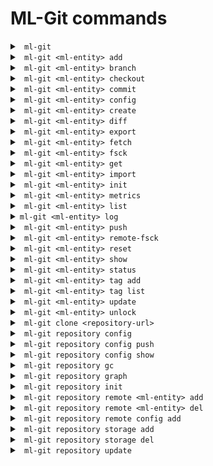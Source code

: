 # ML-Git commands #

<details markdown="1">
<summary><code> ml-git </code></summary>
<br>

```
Usage: ml-git [OPTIONS] COMMAND [ARGS]...

Options:
  --version  Show the version and exit.

Commands:
  clone       Clone an ml-git repository ML_GIT_REPOSITORY_URL
  datasets    Management of datasets within this ml-git repository.
  labels      Management of labels sets within this ml-git repository.
  models      Management of models within this ml-git repository.
  repository  Management of this ml-git repository.
```

Example:
```
ml-git --version
```

</details>

<details markdown="1">
<summary><code> ml-git &lt;ml-entity&gt; add </code></summary>
<br>

```
Usage: ml-git ENTITY_TYPE add [OPTIONS] ML_ENTITY_NAME [FILE_PATH]...

  Add datasets change set ML_ENTITY_NAME to the local ml-git staging area.

Options:
  --bumpversion  Increment the version number when adding more files.
  --fsck         Run fsck after command execution.
  --verbose      Debug mode
```

Example:
```
ml-git datasets add dataset-ex --bumpversion
```

As with git add, this command will track the files that are added to the entity and add the changes made to the staging area. 
To successfully execute the command, it is expected that the informed entity <ml-entity-name> is a directory under the tree structure and ML-Git will search for it in the tree. 
Under that repository, it is also expected that an <ml-entity-name>.spec file (created with ml-git create command) exists, defining the ML entity to be added.

Internally, the _ml-git add_ will add all the files under the \<ml-entity\> directory into the ML-Git index/staging area.

**Note:**

When dealing with models this command also provides two more options:

```--metric:``` This option allows the user to enter metrics for the model through the option itself.
```
ml-git models add model-ex --metric accuracy 10'
```

```--metrics-file:``` Point to a csv file with the versioned model metrics. That way ML-Git will read the file and add the metrics to that version.
```
ml-git models add model-ex --metrics-file='/path/to/your/file.csv'
```

</details>

<details markdown="1">
<summary><code> ml-git &lt;ml-entity&gt; branch </code></summary>
<br>

```
Usage: ml-git ENTITY_TYPE branch [OPTIONS] ML_ENTITY_NAME

  This command allows to check which tag is checked out in the ml-git
  workspace.

Options:
  --verbose  Debug mode
```

Example:
```
ml-git datasets branch dataset-ex
```
Output:
```
('vision-computing__images__imagenet8__1', '48ba1e994a1e39e1b508bff4a3302a5c1bb9063e')
```

That information is equal to the HEAD reference from a git concept. ML-Git keeps that information on a per \<ml-entity-name\> basis. which enables independent checkout of each of these \<ml-entity-name\>.

The output is a tuple:
1) the tag auto-generated by ml-git based on the \<ml-entity-name\>.spec (composite with categories, \<ml-entity-name\>, version)
2) the sha of the git commit of that \<ml-entity\> version
Both are the same representation. One is human-readable and is also used internally by ml-git to find out the path to the referenced \<ml-entity-name\>.

</details>

<details markdown="1">
<summary><code> ml-git &lt;ml-entity&gt; checkout </code></summary>
<br>

```
Usage: ml-git ENTITY_TYPE checkout [OPTIONS] ML_ENTITY_TAG

  Checkout the ML_ENTITY_TAG|ML_ENTITY of a dataset into user workspace.

Options:
  --retry INTEGER RANGE           Number of retries to download the files from
                                  the storage. This number must be in the
                                  range 0-999999999 [default: 2].
  --force                         Force checkout command to delete
                                  untracked/uncommitted files from local
                                  repository.
  --bare                          Ability to add/commit/push without having
                                  the ml-entity checked out.
  --version INTEGER RANGE         Number of artifact version to be downloaded.
                                  This number must be in the range 0-999999999
                                  [default: latest].
  --fail-limit INTEGER RANGE      Number of failures before aborting the
                                  command. This number must be in the range
                                  0-999999999 [default: no limit].
  --full                          Show all contents for each directory when
                                  there are files to be discarded at checkout.
  --wizard                        Enable the wizard to request information
                                  when needed.
  --verbose                       Debug mode

```

With this command you will download the files belonging to that entity from the version specified in the command.

Examples:
```
ml-git datasets checkout computer-vision__images__faces__fddb__1
```
or you can use the name of the entity directly and download the latest available tag
```
ml-git datasets checkout fddb
```

**Note:**

This command has options that are specific to each type of entity, namely:

```-d, --with-dataset:``` It can only be used in the checkout of labels and models to get the other entities that are associated with this entity.

```-l, --with-labels:``` It can only be used in the checkout of models to get the label entity that are associated with the model.

```--sample-type, --sampling, --seed:``` These options are available only for dataset. If you use this option ml-git will not allow you to make changes to the entity and create a new tag.

</details>

<details markdown="1">
<summary><code> ml-git &lt;ml-entity&gt; commit </code></summary>
<br>

```
Usage: ml-git ENTITY_TYPE commit [OPTIONS] ML_ENTITY_NAME

  Commit dataset change set of ML_ENTITY_NAME locally to this ml-git
  repository.

Options:
  --version INTEGER RANGE     Set the version number of the artifact. This
                              number must be in the range 0-999999999.
  -m, --message TEXT          Use the provided <msg> as the commit message.
  --fsck                      Run fsck after command execution.
  --wizard                    Enable the wizard to request information when
                              needed.
  --verbose                   Debug mode
```

Example:
```
ml-git datasets commit dataset-ex
```

This command commits the index/staging area to the local repository. It is a 2-step operation in which:
   1) the actual data (blobs) is copied to the local repository
   2) the metadata is committed to the git repository managing said metadata.
    
Internally, ML-Git keeps track of files that have been added to the data storage and stores that information in the metadata management layer, allowing it to restore any version of each \<ml-entity-name\>.


**Note:**

This command has options that are specific to each type of entity, namely:

```--dataset:``` These options are available for labels and models. ML-Git will inspect the HEAD/ref of the specified \<dataset-name\> checked out in the ml-git repository and will add that information to the specification file that is committed in the metadata repository.
With that relationship kept into the metadata repository, it is now possible for anyone to checkout exactly the same versions of labels and dataset.

```--labels:``` These options are available only for model. Similarly with `--dataset`, one can specify which label set that have been used to generate that model through ```--labels=<labels-name>```

</details>

<details markdown="1">
<summary><code> ml-git &lt;ml-entity&gt; config </code></summary>
<br>

```
Usage: ml-git ENTITY_TYPE config [OPTIONS] ML_ENTITY_NAME NAME VALUE

  Sets a configuration value in the specs configuration file for a specific entity.

Options:
  --wizard                  Enable the wizard to request information when
                            needed.
  --verbose                 Debug mode
```

This command allows the user to change a configuration value (defined by the pair of NAME and VALUE) found in the specs file for the specified entity.

To change the mutability configuration:
```
ml-git datasets config dataset-ex mutability flexible
```

Currently, only the mutability configuration can be changed with this command, but more configuration items can be supported in the future.

</details>

<details markdown="1">
<summary><code> ml-git &lt;ml-entity&gt; create </code></summary>
<br>

```
Usage: ml-git ENTITY_TYPE create [OPTIONS] ARTIFACT_NAME

  This command will create the workspace structure with data and spec file
  for an entity and set the git and storage configurations. [This command 
  has a wizard that will request the necessary information if it is not 
  informed]

Options:
  --categories TEXT               Artifact's categories names. The categories
                                  names must be separated by comma. 
                                  E.g: "category1,category2,category3". [required]
  --mutability [strict|flexible|mutable]
                                  Mutability type.  [required]
  --storage-type [s3h|azureblobh|gdriveh|sftph]
                                  Storage type (s3h, azureblobh, gdriveh,
                                  sftph) [default: s3h]
  --version INTEGER RANGE         Set the version number of the artifact. This
                                  number must be in the range 0-999999999.
  --import NOT EMPTY STRING       Path to be imported to the project. NOTE:
                                  Mutually exclusive with argument:
                                  credentials_path, import_url.
  --wizard-config                 If specified, ask interactive questions at
                                  console for git & storage configurations.
                                  [DEPRECATED: This option should no longer be
                                  used.]
  --bucket-name NOT EMPTY STRING  Bucket name
  --import-url NOT EMPTY STRING   Import data from a google drive url. NOTE:
                                  Mutually exclusive with argument: import.
  --credentials-path NOT EMPTY STRING
                                  Directory of credentials.json. NOTE: This
                                  option is required if --import-url is used.
  --unzip                         Unzip imported zipped files. Only available
                                  if --import-url is used.
  --entity-dir NOT EMPTY STRING   The relative path where the entity will be
                                  created inside the ml entity directory.
  --wizard                        Enable the wizard to request information
                                  when needed.
  --verbose                       Debug mode
```


This command allows the user to create a new entity. When running it, ML-Git will create the directory structure that is expected for an entity. In addition, it will create the entity specification file containing its settings.

As you can see, the command has a range of options that aim to help the user during the creation of an entity. Some of them are related to entity settings and others to features that aim to help the user to import data for this entity at the time of creation.

**Entity settings options:**
```
  --categories TEXT               Artifact's categories names. The categories
                                  names must be separated by comma. 
                                  E.g: "category1,category2,category3". [required]
  --mutability [strict|flexible|mutable]
                                  Mutability type.  [required]
  --storage-type [s3h|azureblobh|gdriveh|sftph]
                                  Storage type (s3h, azureblobh, gdriveh,
                                  sftph) [default: s3h]
  --version INTEGER RANGE         Set the version number of the artifact. This
                                  number must be in the range 0-999999999.
  --entity-dir NOT EMPTY STRING   The relative path where the entity will be
                                  created inside the ml entity directory.
```

Example:
```
ml-git datasets create dataset-ex --storage-type=s3h --categories="computer-vision, images" --version=0 --import='/path/to/dataset' --mutability=strict
```

**Import data options:**

```
  --import NOT EMPTY STRING       Path to be imported to the project. NOTE:
                                  Mutually exclusive with argument:
                                  credentials_path, import_url.
  --import-url NOT EMPTY STRING   Import data from a google drive url. NOTE:
                                  Mutually exclusive with argument: import.
  --credentials-path NOT EMPTY STRING
                                  Directory of credentials.json. NOTE: This
                                  option is required if --import-url is used.
  --unzip                         Unzip imported zipped files. Only available
                                  if --import-url is used.
```

Example:
```
ml-git datasets create dataset-ex --storage-type=s3h --categories=computer-vision,images --import-url='gdrive.url' --credentials-path='/path/to/gdrive/credentials' --mutability=strict --unzip
```

</details>

<details markdown="1">
<summary><code> ml-git &lt;ml-entity&gt; diff </code></summary>
<br>

```
Usage: ml-git ENTITY_TYPE diff [OPTIONS] ML_ENTITY_NAME FIRST_TAG SECOND_TAG
                            
  Print the difference between two entity tag versions. The command will
  show added, updated and deleted files.

Options:
  --full     Show all contents for each directory.
  --verbose  Debug mode
```

Example:
 - To check the difference between entity tag versions:
```
ml-git datasets diff dataset-ex computer-vision__images__dataset-ex__1 computer-vision__images__dataset-ex__4
```
Output:
```
Added files:
    data/   ->      4 FILES
    tabular.csv
Updated files:
    data/dataset_test.csv
Deleted files:
    data/dataset_old.csv
```

- To check the difference between entity tag versions showing all contents for each directory:
```
ml-git datasets diff --full dataset-ex computer-vision__images__dataset-ex__1 computer-vision__images__dataset-ex__4
```
Output:
```
Added files:
    data/dataset_1.csv
    data/dataset_2.csv
    data/dataset_3.csv
    data/dataset_4.csv
    tabular.csv
Updated files:
    data/dataset_test.csv
Deleted files:
    data/dataset_old.csv
```

</details>

<details markdown="1">
<summary><code> ml-git &lt;ml-entity&gt; export </code></summary>
<br>

```
Usage: ml-git ENTITY_TYPE export [OPTIONS] ML_ENTITY_TAG BUCKET_NAME

  This command allows you to export files from one storage (S3|MinIO) to
  another (S3|MinIO).

Options:
  --credentials TEXT     Profile of AWS credentials [default: default].
  --endpoint TEXT        Storage endpoint url.
  --region TEXT          AWS region name [default: us-east-1].
  --retry INTEGER RANGE  Number of retries to download the files from the
                         storage. This number must be in the range
                         0-999999999 [default: 2].
  --verbose              Debug mode
```

Example:
```
ml-git datasets export computer-vision__images__faces__dataset-ex__1 minio
```

If you don't have the storage configured, you can use the options:
```
ml-git datasets export computer-vision__images__faces__dataset-ex__1 minio --credentials=default --region=us-east-1
```


</details>

<details markdown="1">
<summary><code> ml-git &lt;ml-entity&gt; fetch </code></summary>
<br>

```
Usage: ml-git ENTITY_TYPE fetch [OPTIONS] ML_ENTITY_TAG

  Allows you to download just the metadata files of an entity.

Options:
  --sample-type [group|range|random]
  --sampling TEXT                 The group: <amount>:<group> The group sample
                                  option consists of amount and group used to
                                  download a sample.
                                  range: <start:stop:step>
                                  The range sample option consists of start,
                                  stop and step used to download a sample. The
                                  start parameter can be equal or greater than
                                  zero.The stop parameter can be 'all', -1 or
                                  any integer above zero.
                                  random:
                                  <amount:frequency> The random sample option
                                  consists of amount and frequency used to
                                  download a sample.
  --seed TEXT                     Seed to be used in random-based samplers.
  --retry INTEGER RANGE           Number of retries to download the files from
                                  the storage. This number must be in the
                                  range 0-999999999 [default: 2].
  --verbose                       Debug mode
```

Example:
```
ml-git datasets fetch computer-vision__images__faces__fddb__1
```

**Note:**
```--sample-type, --sampling, --seed:``` These options are available only for dataset.


</details>

<details markdown="1">
<summary><code> ml-git &lt;ml-entity&gt; fsck </code></summary>
<br>

```
Usage: ml-git ENTITY_TYPE fsck [OPTIONS]

Options:
  --fix-workspace  Use this option to repair files identified as corrupted in
                   the entity workspace.
  --full           Show the list of corrupted files.
  --verbose        Debug mode
```

Example:
```
ml-git datasets fsck
```

This command will walk through the internal ml-git directories (index & local repository) and check the presence and integrity of all file blobs under its management.

This command will basically try to:

* Detect any chunk/blob that is corrupted or missing in the internal ml-git directory (.ml-git/{entity-type}/objects)
* Fetch files detected as corrupted or missing from storage
* Check the integrity of files mounted in the entities workspace
* In fix-workspace mode, repair corrupted files found in the entities workspace. A file in the entities workspace is considered 'corrupted' based on the business rule defined by the mutability of the entity.
If you want to know more about each type of mutability and how it works, please take a look at [Mutability documentation](mutability_helper.md).

It will return the list of blobs that are corrupted/missing if the user passes the --full option.

</details>

<details markdown="1">
<summary><code> ml-git &lt;ml-entity&gt; get </code></summary>
<br>

```
Usage: ml-git ENTITY_TYPE get [OPTIONS] ML_ENTITY_NAME FILE_PATH

  Download a file tracked by ml-git into the current working directory.

Options:
  --config-repository TEXT  Define the configuration repository URL if it is
                            not in a directory with an initialized ml-git
                            project.
  --version TEXT            Define the entity version that should be used to
                            search for the desired file [default: latest].
  --wizard                  Enable the wizard to request information when
                            needed.
  --verbose                 Debug mode
```

This command allows the user to download a specific file from an entity. With it, when downloading, a copy of the file is created in the user's current directory.

It is important to note that this command can be used whether or not in a directory with an initialized ml-git project.

To download a file from within an initialized project:
```
ml-git datasets get dataset-ex data/my-file.png
```

To download the file without having to be in an ml-git project:
```
ml-git datasets get dataset-ex data/my-file.png --config-repository=https://git@github.com/mlgit-config
```

</details>

<details markdown="1">
<summary><code> ml-git &lt;ml-entity&gt; import </code></summary>
<br>

```
Usage: ml-git ENTITY_TYPE import [OPTIONS] BUCKET_NAME ENTITY_DIR

  This command allows you to download a file or directory from the S3 or
  Gdrive to ENTITY_DIR.

Options:
  --credentials TEXT          Input your profile to an s3 storage or your
                              credentials path to a gdrive storage.(eg,
                              --credentials=path/to/.credentials
  --region TEXT               AWS region name [default: us-east-1].
  --retry INTEGER RANGE       Number of retries to download the files from the
                              storage. This number must be in the range 
                              0-999999999 [default: 2].
  --path TEXT                 Storage folder path.
  --object TEXT               Filename in storage.
  --storage-type [s3|gdrive]  Storage type (s3, gdrive) [default: s3]
  --endpoint-url TEXT         Storage endpoint url.
  --verbose                   Debug mode
```

Example:
```
ml-git datasets import bucket-name dataset/computer-vision/imagenet8/data
```
For google drive storage:
```
ml-git datasets import gdrive-folder --storage-type=gdrive --object=file_to_download --credentials=credentials-path dataset/
```

</details>

<details markdown="1">
<summary><code> ml-git &lt;ml-entity&gt; init </code></summary>
<br>

```
Usage: ml-git ENTITY_TYPE init [OPTIONS]

  Init a ml-git datasets repository.

Options:
  --verbose  Debug mode
```

Example:
```
ml-git datasets init
```

This command is mandatory to be executed just after the addition of a remote metadata repository (_ml-git \<ml-entity\> remote add_).
It initializes the metadata by pulling all metadata to the local repository.

</details>

<details markdown="1">
<summary><code> ml-git &lt;ml-entity&gt; metrics </code></summary>
<br>

```
Usage: ml-git models metrics [OPTIONS] ML_ENTITY_NAME

  Shows metrics information for each tag of the entity.

Options:
  --export-path TEXT        Set the path to export metrics to a file. NOTE:
                            This option is required if --export-type is used.
  --export-type [csv|json]  Choose the format of the file that will be
                            generated with the metrics [default: json].
  --verbose                 Debug mode
```

Example:
```
ml-git models metrics model-ex
```

You can use the options to export these metrics to a file as desired:
```
ml-git models metrics model-ex --export-path='.' --export=type=csv
```

**Note:**
```This command is only available for model entities.```

</details>

<details markdown="1">
<summary><code> ml-git &lt;ml-entity&gt; list </code></summary>
<br>

```
Usage: ml-git ENTITY_TYPE list [OPTIONS]

  List entities managed under this ml-git repository.

Options:
  --verbose  Debug mode
```

Example:
```
ml-git datasets list
```

Output:
```
ML dataset
|-- computer-vision
|   |-- images
|   |   |-- dataset-ex-minio
|   |   |-- imagenet8
|   |   |-- dataset-ex
```

</details>

<details markdown="1">
<summary><code>ml-git &lt;ml-entity&gt; log </code></summary>
<br>

```
Usage: ml-git ENTITY_TYPE log [OPTIONS] ML_ENTITY_NAME

  This command shows ml-entity-name's commit information like author, date,
  commit message.

Options:
  --stat      Show amount of files and size of each entity tag.
  --fullstat  Show added and deleted files in each entity tag.
  --verbose   Debug mode
```

Example:
```
ml-git datasets log dataset-ex
```

The ```--stat``` and ```--fullstat``` must be used when the user wants to show more information in the logs for each tag of the entity.

</details>

<details markdown="1">
<summary><code> ml-git &lt;ml-entity&gt; push </code></summary>
<br>

```
Usage: ml-git ENTITY_TYPE push [OPTIONS] ML_ENTITY_NAME

  Push local commits from ML_ENTITY_NAME to remote ml-git repository &
  storage.

Options:
  --retry INTEGER RANGE       Number of retries to download the files from the
                              storage. This number must be in the range 
                              0-999999999 [default: 2].
  --clearonfail               Remove the files from the storage in case of
                              failure during the push operation.
  --fail-limit INTEGER RANGE  Number of failures before aborting the command.
                              This number must be in the range 0-999999999 
                              [default: no limit].
  --verbose                   Debug mode
```

Example:
```
ml-git datasets push dataset-ex
```

This command will perform a 2-step operations:
1. push all blobs to the configured data storage.
2. push all metadata related to the commits to the remote metadata repository.

The options of this command allow the user to configure its behavior in case of failures. During the process of sending blobs, if it fails, ML-Git attempts 'N' times to send the same blob again, with 'N' being the value informed in the ```retry``` option. However, even if the upload of that blob fails after reaching the said limit, the command will still continue to send the other blobs.
To finish the execution of the command after the failure, the user can use the ```fail-limit``` option.


</details>

<details markdown="1">
<summary><code> ml-git &lt;ml-entity&gt; remote-fsck </code></summary>
<br>

```
Usage: ml-git ENTITY_TYPE remote-fsck [OPTIONS] ML_ENTITY_NAME
  This command will check and repair the remote, by default it will 
  only repair by uploading lacking chunks/blobs. Options bring more 
  specialized repairs.

Options:
  --thorough             Try to download the IPLD if it is not present in the
                         local repository to verify the existence of all
                         contained IPLD links associated.
  --paranoid             Adds an additional step that will download all IPLD
                         and its associated IPLD links to verify the content
                         by computing the multihash of all these.
  --retry INTEGER RANGE  Number of retries to download the files from the
                         storage. This number must be in the range 0-999999999 
                         [default: 2].
  --full                 Show the list of fixed and unfixed blobs and IPLDs.
  --wizard               Enable the wizard to request information when needed.
  --verbose              Debug mode
```

Example:
```
ml-git datasets remote-fsck dataset-ex
```

This ml-git command will basically try to:

* Detects any chunk/blob lacking in a remote storage for a specific ML artefact version
* Repair - if possible - by uploading lacking chunks/blobs
* In paranoid mode, verifies the content of all the blobs

</details>

<details markdown="1">
<summary><code> ml-git &lt;ml-entity&gt; reset </code></summary>
<br>

```
Usage: ml-git ENTITY_TYPE reset [OPTIONS] ML_ENTITY_NAME

  Reset ml-git state(s) of an ML_ENTITY_NAME

Options:
  --hard                     Remove untracked files from workspace, files to
                             be committed from staging area as well as
                             committed files upto <reference>.
  --mixed                    Revert the committed files and the staged files
                             to 'Untracked Files'. This is the default action.
  --soft                     Revert the committed files to 'Changes to be
                             committed'.
  --reference [head|head~1]  head:Will keep the metadata in the current
                             commit.
                             head~1:Will move the metadata to the last
                             commit.
  --verbose                  Debug mode
```

Examples:

 - hard
    ```
    ml-git datasets reset dataset-ex --hard
    ```
    
    Behavior:
    
    * Undo the committed changes.
    * Undo the added/tracked files.
    * Reset the workspace to fit with the current HEAD state.

 - mixed
    ```
    ml-git datasets reset dataset-ex --mixed
    ```
   
    if HEAD:
    * nothing happens.
    
    else:
    * Undo the committed changes.
    * Undo the added/tracked files.

 - soft
    ```
    ml-git datasets reset dataset-ex --soft
    ```
    if HEAD:
    * nothing happens.
    
    else:
    * Undo the committed changes.

</details>

<details markdown="1">
<summary><code> ml-git &lt;ml-entity&gt; show </code></summary>
<br>

```
Usage: ml-git ENTITY_TYPE show [OPTIONS] ML_ENTITY_NAME

  Print the specification file of the entity.

Options:
  --verbose  Debug mode
```

Example:
```
ml-git datasets show dataset-ex
```
Output:
```
dataset:
  categories:
  - vision-computing
  - images
  manifest:
    files: MANIFEST.yaml
    storage: s3h://mlgit-datasets
  mutability: mutable
  name: dataset-ex
  version: 1
```

</details>

<details markdown="1">
<summary><code> ml-git &lt;ml-entity&gt; status </code></summary>
<br>

```
Usage: ml-git ENTITY_TYPE status [OPTIONS] ML_ENTITY_NAME [STATUS_DIRECTORY]

  Print the files that are tracked or not and the ones that are in the
  index/staging area.

Options:
  --full     Show all contents for each directory.
  --verbose  Debug mode
```

Example:
```
ml-git datasets status dataset-ex
```
Output:
```
INFO - Repository: status of ml-git index for [dataset-ex]
Your dataset-ex has no commits to be published.

Changes to be committed:
        New file: data\01.png

Untracked files:
  (use "ml-git datasets add dataset-ex <file>..." to include in what will be committed)
        data\02.png
```

When a directory has many files the command will group them together to simplify the output. If you want to see the complete list, use the ```--full``` option.

</details>

<details markdown="1">
<summary><code> ml-git &lt;ml-entity&gt; tag add</code></summary>
<br>

```
Usage: ml-git ENTITY_TYPE tag add [OPTIONS] ML_ENTITY_NAME TAG

  Use this command to associate a tag to a commit.

Options:
  --verbose  Debug mode
```

Example:
```
ml-git datasets tag add dataset-ex my_tag
```

</details>

<details markdown="1">
<summary><code> ml-git &lt;ml-entity&gt; tag list </code></summary>
<br>

```
Usage: ml-git ENTITY_TYPE tag list [OPTIONS] ML_ENTITY_NAME

  List tags of ML_ENTITY_NAME from this ml-git repository.

Options:
  --verbose  Debug mode
```

Example:
```
ml-git datasets tag list dataset-ex
```
Output:
```
vision-computing__images__dataset-ex__1
vision-computing__images__dataset-ex__2
vision-computing__images__dataset-ex__3
vision-computing__images__dataset-ex__4
```

</details>

<details markdown="1">
<summary><code> ml-git &lt;ml-entity&gt; update </code></summary>
<br>

```
Usage: ml-git ENTITY_TYPE update [OPTIONS]

  This command will update the metadata repository.

Options:
  --verbose  Debug mode
```

Example:
```
ml-git datasets update
```

This command enables one to have the visibility of what has been shared since the last update (new ML entity, new versions).
</details>

<details markdown="1">
<summary><code> ml-git &lt;ml-entity&gt; unlock </code></summary>
<br>

```
Usage: ml-git ENTITY_TYPE unlock [OPTIONS] ML_ENTITY_NAME FILE

  This command add read and write permissions to file or directory. Note:
  You should only use this command for the flexible mutability option.

Options:
  --verbose  Debug mode
```

Example:
```
ml-git datasets unlock dataset-ex data/file1.txt
```

Note:

```
You should only use this command in an entity configured with `flexible` mutability option. 
If you try to modify a file in this mode without using this command, the file will be considered corrupted by ML-Git.
```
 
</details>


<details markdown="1">
<summary><code> ml-git clone &lt;repository-url&gt; </code></summary>
<br>

```
Usage: ml-git clone [OPTIONS] REPOSITORY_URL [DIRECTORY]

  Clone an ml-git repository ML_GIT_REPOSITORY_URL

Options:
  --untracked  Does not preserve git repository tracking.
  --verbose    Debug mode
```

Example:
```
ml-git clone https://git@github.com/mlgit-repository
```

This command will clone the configuration repository and setup the initial configuration that is necessary for ML-Git to work properly. After executing this command, you can directly use the checkout command, for example, without having to initialize each type of entity.
</details>

<details markdown="1">
<summary><code> ml-git repository config </code></summary>
<br>

```
Usage: ml-git repository config [OPTIONS] COMMAND [ARGS]...

  Management of the ML-Git config file.

Options:
  --set-wizard [enabled|disabled] Enable or disable the wizard for all
                                  supported commands.
  --help                          Show this message and exit.

Commands:
  push  Create a new version of the ML-Git configuration file.
  show  Configuration of this ML-Git repository

```

Some ML-Git commands have a wizard to help you during their execution. Those commands have the ```--wizard``` option available to enable this wizard. However, you can configure the wizard to be enabled by default on all supported commands by running the following command:
```
ml-git repository config --set-wizard=enabled
```
</details>

<details markdown="1">
<summary><code> ml-git repository config push</code></summary>
<br>

```
Usage: ml-git repository config push [OPTIONS]

  Create a new version of the ML-Git configuration file. This command
  internally runs git's add, commit and push commands.

Options:
  -m, --message TEXT  Use the provided <msg> as the commit message.
  --verbose           Debug mode
```

Example:
```
ml-git repository config push -m "My commit message"
```

</details>

<details markdown="1">
<summary><code> ml-git repository config show</code></summary>
<br>

```
Usage: ml-git repository config show [OPTIONS]

  Configuration of this ml-git repository

Options:
  -l, --local   Local configurations
  -g, --global  Global configurations
  --verbose     Debug mode
```

Example:
```
ml-git repository config show
```
Output:
```
config:
{'batch_size': 20,
 'cache_path': '',
 'datasets': {'git': 'git@github.com:example/your-mlgit-datasets'},
 'index_path': '',
 'labels': {'git': 'git@github.com:example/your-mlgit-labels'},
 'metadata_path': '',
 'mlgit_conf': 'config.yaml',
 'mlgit_path': '.ml-git',
 'models': {'git': 'git@github.com:example/your-mlgit-models'},
 'object_path': '',
 'push_threads_count': 30,
 'refs_path': '',
 'storages': {'s3': {'mlgit-datasets': {'aws-credentials': {'profile': 'mlgit'},
                                     'region': 'us-east-1'}}},
 'verbose': 'info'}
```

Use this command if you want to check what configuration ml-git is running with. It is highly likely that a user will need to change the default configuration to adapt ml-git for their needs.
</details>

<details markdown="1">
<summary><code> ml-git repository gc </code></summary>
<br>

```
Usage: ml-git repository gc [OPTIONS]

  Cleanup unnecessary files and optimize the use of the disk space.

Options:
  --verbose  Debug mode
```

This command will remove unnecessary files contained in the cache and objects directories of the ml-git metadata (.ml-git).

</details>


<details markdown="1">
<summary><code> ml-git repository graph </code></summary>
<br>

```
Usage: ml-git repository graph [OPTIONS]

  Creates a graph of all entity relations as an HTML file and automatically
  displays it in the default system application.

Options:
  --verbose           Debug mode
  --dot               Instead of creating an HTML file, it displays the graph
                      on the command line as a DOT language.
  --export-path TEXT  Set the directory path to export the generated graph file.
```

Example:
```
ml-git repository graph
```
Output:
```
digraph "Entities Graph" {
"models-ex (1)" [color="#d63638"];
"dataset-ex (1)" [color="#2271b1"];
"models-ex (1)" -> "dataset-ex (1)";
"models-ex (1)" [color="#d63638"];
"labels-ex (1)" [color="#996800"];
"models-ex (1)" -> "labels-ex (1)";
}
```

This command will iterate through the tags of all ML-Git entities and create the relationships between them.

Note: 

```
To successfully execute the command it is necessary that it is in an ML-Git project initialized, and with the URLs of the remote repositories properly configured.
```

</details>

<details markdown="1">
<summary><code> ml-git repository init </code></summary>
<br>

```
Usage: ml-git repository init [OPTIONS]

  Initialization of this ML-Git repository

Options:
  --help  Show this message and exit.
```

Example:
```
ml-git repository init
```

This is the first command you need to run to initialize a ml-git project. It will bascially create a default .ml-git/config.yaml

</details>

<details markdown="1">
<summary><code> ml-git repository remote &lt;ml-entity&gt; add </code></summary>
<br>

```
Usage: ml-git repository remote datasets add [OPTIONS] REMOTE_URL

  Add remote dataset metadata REMOTE_URL to this ml-git repository.

Options:
  -g, --global  Use this option to set configuration at global level
  --verbose     Debug mode
```

Example:
```
ml-git repository remote datasets add https://git@github.com/mlgit-datasets
```

</details>

<details markdown="1">
<summary><code> ml-git repository remote &lt;ml-entity&gt; del </code></summary>
<br>

```
Usage: ml-git repository remote datasets del [OPTIONS]

  Remove the REMOTE_URL datasets' metadata from this ml-git repository

Options:
  -g, --global  Use this option to set configuration at global level
  --verbose     Debug mode
```

Example:
```
ml-git repository remote datasets del
```

</details>

<details markdown="1">
<summary><code> ml-git repository remote config add </code></summary>
<br>

```
Usage: ml-git repository remote config add [OPTIONS] REMOTE_URL

  Starts a git at the root of the project and configure the remote.

Options:
  --verbose  Debug mode
```

Example:
```
ml-git repository remote config add https://git@github.com/mlgit-config
```

</details>

<details markdown="1">
<summary><code> ml-git repository storage add </code></summary>
<br>

```
Usage: ml-git repository storage add [OPTIONS] BUCKET_NAME

  Add a storage BUCKET_NAME to ml-git [This command has a wizard that 
  will request the necessary information if it is not informed]

Options:
  --credentials TEXT              Profile name for storage credentials
  --type [s3h|azureblobh|gdriveh|sftph]
                                  Storage type (s3h, azureblobh, gdriveh,
                                  sftph) [default: s3h]
  --region TEXT                   AWS region name for S3 bucket
  --endpoint-url TEXT             Storage endpoint url.
  --username TEXT                 The username for the sftp login.
  --private-key TEXT              Full path for the private key file.
  --port INTEGER                  SFTP port [default: 22].
  -g, --global                    Use this option to set configuration at
                                  global level
  --wizard                        Enable the wizard to request information
                                  when needed.
  --verbose                       Debug mode
```

ML-Git needs a configured storage to store data from managed artifacts. Currently, ML-Git supports five types of storage (S3, MinIO, Azure, GoogleDrive and SFTP).
This command allows the user to configure the type of storage they need. Therefore, some options are specific to some storage types, namely:

 - S3/MinIO:
    ```
      --credentials TEXT              Profile name for storage credentials
      --region TEXT                   AWS region name for S3 bucket
      --endpoint-url TEXT             Storage endpoint url.
    ```
 - SFTP:
    ```
      --username TEXT                 The username for the sftp login.
      --private-key TEXT              Full path for the private key file.
      --port INTEGER                  SFTP port [default: 22].
    ```

</details>

<details markdown="1">
<summary><code> ml-git repository storage del </code></summary>
<br>

```
Usage: ml-git repository storage del [OPTIONS] BUCKET_NAME

  Delete a storage BUCKET_NAME from ml-git

Options:
  --type [s3h|azureblobh|gdriveh|sftph]
                                  Storage type (s3h, azureblobh, gdriveh,
                                  sftph) [default: s3h]
  -g, --global                    Use this option to set configuration at
                                  global level
  --wizard                        Enable the wizard to request information 
                                  when needed.
  --verbose                       Debug mode
```

Example:
```
ml-git repository storage del minio
```

</details>

<details markdown="1">
<summary><code> ml-git repository update </code></summary>
<br>

```
Usage: ml-git repository update [OPTIONS]

  This command will update all ml-entities' metadata repository.

Options:
  --verbose  Debug mode
```

Example:
```
ml-git repository update
```

</details>
